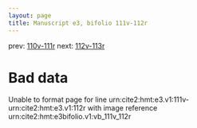 ```yaml
---
layout: page
title: Manuscript e3, bifolio 111v-112r
---
```


prev: [110v-111r](../110v-111r/) next: [112v-113r](../112v-113r/)

# Bad data

Unable to format page for line urn:cite2:hmt:e3.v1:111v-urn:cite2:hmt:e3.v1:112r with image reference urn:cite2:hmt:e3bifolio.v1:vb_111v_112r
